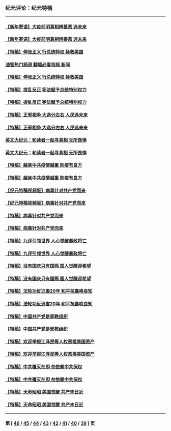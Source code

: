 ### 纪元评论：纪元特稿
---
#### [【新年寄语】大疫前明真相辨善恶 选未来](../../pages/nsc424/n12660855.md?06090330) 
#### [【新年寄语】大疫前明真相辨善恶 选未来](../../pages/nsc424/n12660855.md?06090330) 
#### [【特稿】伸张正义 行总统特权 拯救美国](../../pages/nsc424/n12616806.md?06090330) 
#### [油管热门频道 翻墙必看视频 新闻](ok?06090330)
#### [【特稿】伸张正义 行总统特权 拯救美国](../../pages/nsc424/n12616806.md?06090330) 
#### [【特稿】拨乱反正 宪法赋予总统特别权力](../../pages/nsc424/n12598306.md?06090330) 
#### [【特稿】拨乱反正 宪法赋予总统特别权力](../../pages/nsc424/n12598306.md?06090330) 
#### [【特稿】正邪相争 大选分左右 人民选未来](../../pages/nsc424/n12545208.md?06090330) 
#### [【特稿】正邪相争 大选分左右 人民选未来](../../pages/nsc424/n12545208.md?06090330) 
#### [英文大纪元：和读者一起寻真相 无所畏惧](../../pages/nsc424/n12542027.md?06090330) 
#### [英文大纪元：和读者一起寻真相 无所畏惧](../../pages/nsc424/n12542027.md?06090330) 
#### [【特稿】越亲中共疫情越重 防疫有良方](../../pages/nsc424/n12042989.md?06090330) 
#### [【特稿】越亲中共疫情越重 防疫有良方](../../pages/nsc424/n12042989.md?06090330) 
#### [【纪元特稿视频版】病毒针对共产党而来](../../pages/nsc424/n11977328.md?06090330) 
#### [【纪元特稿视频版】病毒针对共产党而来](../../pages/nsc424/n11977328.md?06090330) 
#### [【特稿】病毒针对共产党而来](../../pages/nsc424/n11928818.md?06090330) 
#### [【特稿】病毒针对共产党而来](../../pages/nsc424/n11928818.md?06090330) 
#### [【特稿】九评引领世界 人心觉醒暴政将亡](../../pages/nsc424/n11660496.md?06090330) 
#### [【特稿】九评引领世界 人心觉醒暴政将亡](../../pages/nsc424/n11660496.md?06090330) 
#### [【特稿】没有国庆只有国殇 国人觉醒迎希望](../../pages/nsc424/n11549354.md?06090330) 
#### [【特稿】没有国庆只有国殇 国人觉醒迎希望](../../pages/nsc424/n11549354.md?06090330) 
#### [【特稿】法轮功反迫害20年 和平抗暴唤良知](../../pages/nsc424/n11389135.md?06090330) 
#### [【特稿】法轮功反迫害20年 和平抗暴唤良知](../../pages/nsc424/n11389135.md?06090330) 
#### [【特稿】中国共产党是邪教组织](../../pages/nsc424/n11355551.md?06090330) 
#### [【特稿】中国共产党是邪教组织](../../pages/nsc424/n11355551.md?06090330) 
#### [【特稿】欢迎举报江泽民等人权恶棍美国资产](../../pages/nsc424/n11303040.md?06090330) 
#### [【特稿】欢迎举报江泽民等人权恶棍美国资产](../../pages/nsc424/n11303040.md?06090330) 
#### [【特稿】中共覆灭在即 勿依赖中共保权](../../pages/nsc424/n11278510.md?06090330) 
#### [【特稿】中共覆灭在即 勿依赖中共保权](../../pages/nsc424/n11278510.md?06090330) 
#### [【特稿】天命昭昭 美国觉醒 共产末日近](../../pages/nsc424/n11150259.md?06090330) 
#### [【特稿】天命昭昭 美国觉醒 共产末日近](../../pages/nsc424/n11150259.md?06090330) 

---
#### 第 [ [46](./46.md?06090330) / [45](./45.md?06090330) / [44](./44.md?06090330) / [43](./43.md?06090330) / [42](./42.md?06090330) / [41](./41.md?06090330) / [40](./40.md?06090330) / [39](./39.md?06090330) ] 页
